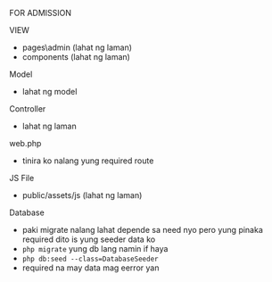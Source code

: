 FOR ADMISSION

VIEW
- pages\admin (lahat ng laman)
- components (lahat ng laman)


Model
- lahat ng model

Controller
- lahat ng laman

web.php
- tinira ko nalang yung required route

JS File
- public/assets/js (lahat ng laman)

Database
- paki migrate nalang lahat depende sa need nyo pero yung pinaka required dito is yung seeder data ko
- ```php migrate``` yung db lang namin if haya
- ``php db:seed --class=DatabaseSeeder``
- required na may data mag eerror yan